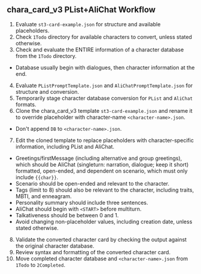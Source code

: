 ## chara_card_v3 PList+AliChat Workflow
1. Evaluate `st3-card-example.json` for structure and available placeholders.
2. Check `1Todo` directory for available characters to convert, unless stated otherwise.
3. Check and evaluate the ENTIRE information of a character database from the `1Todo` directory.
- Database usually begin with dialogues, then character information at the end.
4. Evaluate `PListPromptTemplate.json` and `AliChatPromptTemplate.json` for structure and conversion.
5. Temporarily stage character database conversion for `PList` and `AliChat` formats.
6. Clone the chara_card_v3 template `st3-card-example.json` and rename it to override placeholder with character-name `<character-name>.json`.
- Don't append `DB` to `<character-name>.json`.
7. Edit the cloned template to replace placeholders with character-specific information, including PList and AliChat.
- Greetings/firstMessage (including alternative and group greetings), which should be AliChat (singleturn: narration, dialogue; keep it short) formatted, open-ended, and dependent on scenario, which must only include `{{char}}`.
- Scenario should be open-ended and relevant to the character.
- Tags (limit to 8) should also be relevant to the character, including traits, MBTI, and enneagram.
- Personality summary should include three sentences.
- AliChat should begin with `<START>` before multiturn.
- Talkativeness should be between 0 and 1.
- Avoid changing non-placeholder values, including creation date, unless stated otherwise.
8. Validate the converted character card by checking the output against the original character database.
9. Review syntax and formatting of the converted character card.
10. Move completed character database and `<character-name>.json` from `1Todo` to `2Completed`.
